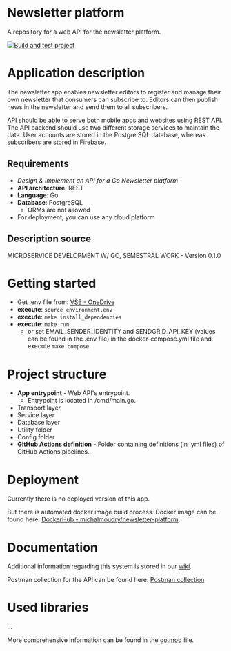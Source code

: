 # Newsletter platform
A repository for a web API for the newsletter platform.

[![Build and test project](https://github.com/MichalMoudry/newsletter-platform/actions/workflows/go.yml/badge.svg)](https://github.com/MichalMoudry/newsletter-platform/actions/workflows/go.yml)

# Application description
The newsletter app enables newsletter editors to register and manage their own newsletter that consumers can subscribe to. Editors can then publish news in the newsletter and send them to all subscribers.

API should be able to serve both mobile apps and websites using REST API. The API backend should use two different storage services to maintain the data. User accounts are stored in the Postgre SQL database, whereas subscribers are stored in Firebase.
## Requirements
- *Design & Implement an API for a Go Newsletter platform*
- **API architecture**: REST
- **Language**: Go
- **Database**: PostgreSQL
    - ORMs are not allowed
- For deployment, you can use any cloud platform
## Description source
MICROSERVICE DEVELOPMENT W/ GO, SEMESTRAL WORK - Version 0.1.0

# Getting started
- Get .env file from: [VŠE - OneDrive](https://vse-my.sharepoint.com/:u:/g/personal/moum02_vse_cz/ERRL73wvUD5AmbOrxpF0GwABkiaAUCsNFWA8aAD11Larig?e=VQIUwb ".env file stored on OneDrive")
- **execute**: `source environment.env`
- **execute**: `make install_dependencies`
- **execute**: `make run`
    - or set EMAIL_SENDER_IDENTITY and SENDGRID_API_KEY (values can be found in the .env file) in the docker-compose.yml file and execute `make compose`

# Project structure
- **App entrypoint** - Web API's entrypoint.
    - Entrypoint is located in /cmd/main.go.
- Transport layer
- Service layer
- Database layer
- Utility folder
- Config folder
- **GitHub Actions definition** - Folder containing definitions (in .yml files) of GitHub Actions pipelines.

# Deployment
Currently there is no deployed version of this app.

But there is automated docker image build process. Docker image can be found here: [DockerHub - michalmoudry/newsletter-platform](https://hub.docker.com/r/michalmoudry/newsletter-platform).

# Documentation
Additional information regarding this system is stored in our [wiki](https://github.com/MichalMoudry/newsletter-platform/wiki "Newsletter platform - wiki pages").

Postman collection for the API can be found here: [Postman collection](./docs/newsletter_platform.json "JSON file with the Postman collection")

# Used libraries
...

More comprehensive information can be found in the [go.mod](./go.mod "Project's go.mod file") file.
